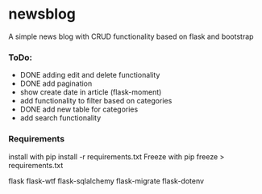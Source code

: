# newsblog
A simple news blog with CRUD functionality based on flask and bootstrap

### ToDo:
* DONE adding edit and delete functionality
* DONE add pagination
* show create date in article (flask-moment)
* add functionality to filter based on categories
* DONE add new table for categories
* add search functionality

### Requirements

install with pip install -r requirements.txt
Freeze with pip freeze > requirements.txt

flask
flask-wtf
flask-sqlalchemy
flask-migrate
flask-dotenv